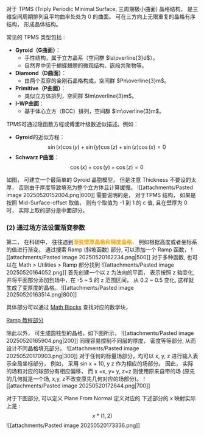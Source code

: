 对于 TPMS (Triply Periodic  Minimal Surface, 三周期极小曲面) 晶格结构， 是三维空间周期排列且平均曲率处处为 0 的曲面。 可在三方向上无限重复的晶格有序结构， 形成晶体结构。 

常见的 TPMS 类型包括 :  

- **Gyroid（G曲面）**：  
  - 手性结构，属于立方晶系（空间群 $Ia\overline{3}d$）。  
  - 自然界中见于蝴蝶翅膀的微观结构、嵌段共聚物等。  
- **Diamond（D曲面）**：  
  - 由两个互穿的金刚石晶格构成，空间群 $Pn\overline{3}m$。  
- **Primitive（P曲面）**：  
  - 类似立方体排列，空间群 $Im\overline{3}m$。  
- **I-WP曲面**：  
  - 基于体心立方（BCC）排列，空间群 $Im\overline{3}m$。  


TPMS可通过隐函数方程或傅里叶级数近似描述。例如：  
- **Gyroid**的近似方程：  
$$
\sin(x)\cos(y) + \sin(y)\cos(z) + \sin(z)\cos(x) = 0
$$
- **Schwarz P曲面**：  
$$
\cos(x) + \cos(y) + \cos(z) = 0
$$

如图， 可建立一个最简单的 Gyroid 晶胞模型， 但是注意 Thickness 不要设的太厚， 否则由于厚度导致填充为整个立方体且计算缓慢。 
![[attachments/Pasted image 20250520152004.png|600]]
需要说明的是， 对于TPMS 结构， 如果是按照 Mid-Surface-offset 取值， 则有个取值为 -1 到 1 的 c 值, 且在壁厚为 0 时， 实际上取的部分是中面部分。 

### (2) 通过场方法设置渐变参数 
第二， 在科研中， 往往遇到<b><mark style="background: transparent; color: orange">渐变壁厚晶格和梯度晶格， </mark></b> 例如根据高度或者坐标系的值进行渐变。 
通过搜索 Ramp (斜坡函数) 部分, 可以添加一个 Ramp 函数，
![[attachments/Pasted image 20250520162234.png|500]]
对于多种函数, 也可以在 Math > Utilities > Ramp 部分找到 
![[attachments/Pasted image 20250520164052.png]]
首先创建一个以 z 为法向的平面， 表示按照 z 轴变化, 并将平面部分添加到场中，在 -5 ~ 5 的 z 范围区间， 从 0.2 ~ 0.5 变化, 这样就生成了变厚度的晶格。 
![[attachments/Pasted image 20250520163514.png|800]]

具体部分可以通过 [Math Blocks](file:///C:/ProgramData/nTopology/documentation/block-documentation/blocks/math.html) 查找对应的数学块，

[Ramp 教程部分](file:///C:/ProgramData/nTopology/documentation/block-documentation/blocks/math/utilities/ramp.html) 

除此以外， 可生成圆柱型的晶格，如下图所示， 
![[attachments/Pasted image 20250520165904.png|200]]
同理容易控制不同层的厚度， 密度等等部分,  从而设计不同晶格填充部分。 
![[attachments/Pasted image 20250520170903.png|300]]
对于任何的标量场部分，均可以 x, y, z 进行输入表示全局坐标部分， 
例如， 采用 sin x + 10, y z 作为相应的场部分。 因此， 实际的场和对应的球部分有相应偏移， 而 x =x, y= y, z=z 则使用原来自带的场 (原先的几何就是一个场, x,y, z不改变原先几何对应的场部分)。 
![[attachments/Pasted image 20250520172644.png|700]]

对于下图部分,  可以定义 Plane From Normal 定义对应的 
下述部分的 x 映射实际上是 : 
$$ x * (1, 2)$$
![[attachments/Pasted image 20250520173336.png]]
